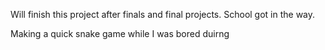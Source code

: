 Will finish this project after finals and final projects. School got in the way.

Making a quick snake game while I was bored duirng
